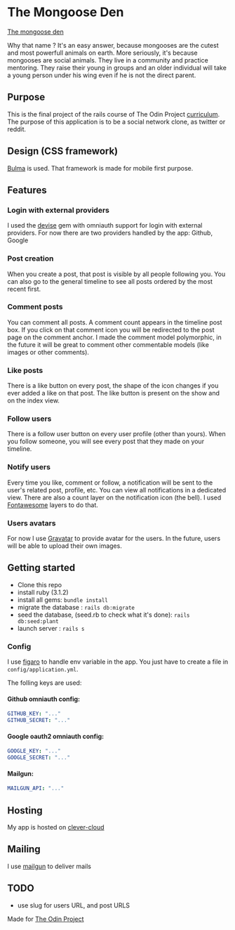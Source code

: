 # The Mongoose Den

[The mongoose den](https://the-mongoose-den.com)

Why that name ? It's an easy answer, because mongooses are the cutest and most powerfull animals on earth. More seriously, it's because mongooses are social animals. They live in a community and practice mentoring. They raise their young in groups and an older individual will take a young person under his wing even if he is not the direct parent.

## Purpose
This is the final project of the rails course of The Odin Project [curriculum](https://www.theodinproject.com/lessons/ruby-on-rails-rails-final-project). The purpose of this application is to be a social network clone, as twitter or reddit.

## Design (CSS framework)

[Bulma](https://bulma.io/) is used. That framework is made for mobile first purpose.

## Features

### Login with external providers

I used the [devise](https://github.com/heartcombo/devise) gem with omniauth support for login with external providers. For now there are two providers handled by the app: Github, Google

### Post creation

When you create a post, that post is visible by all people following you. You can also go to the general timeline to see all posts ordered by the most recent first.

### Comment posts

You can comment all posts. A comment count appears in the timeline post box. If you click on that comment icon you will be redirected to the post page on the comment anchor. I made the comment model polymorphic, in the future it will be great to comment other commentable models (like images or other comments).

### Like posts

There is a like button on every post, the shape of the icon changes if you ever added a like on that post. The like button is present on the show and on the index view.

### Follow users

There is a follow user button on every user profile (other than yours). When you follow someone, you will see every post that they made on your timeline.

### Notify users

Every time you like, comment or follow, a notification will be sent to the user's related post, profile, etc. You can view all notifications in a dedicated view. There are also a count layer on the notification icon (the bell). I used [Fontawesome](https://fontawesome.com) layers to do that.

### Users avatars

For now I use [Gravatar](https://gravatar.com/) to provide avatar for the users. In the future, users will be able to upload their own images.

## Getting started

- Clone this repo
- install ruby (3.1.2)
- install all gems: `bundle install`
- migrate the database : `rails db:migrate`
- seed the database, (seed.rb to check what it's done): `rails db:seed:plant`
- launch server : `rails s`

### Config

I use [figaro](https://github.com/laserlemon/figaro) to handle env variable in the app. You just have to create a file  in `config/application.yml`.

The folling keys are used: 

#### Github omniauth config:

```yaml
GITHUB_KEY: "..."
GITHUB_SECRET: "..."
```

#### Google oauth2 omniauth config:


```yaml
GOOGLE_KEY: "..."
GOOGLE_SECRET: "..."
```

#### Mailgun: 

```yaml
MAILGUN_API: "..."
```

## Hosting

My app is hosted on [clever-cloud](https://www.clever-cloud.com/)

## Mailing

I use [mailgun](https://www.mailgun.com/) to deliver mails

## TODO

- use slug for users URL, and post URLS

Made for [The Odin Project](https://www.theodinproject.com)